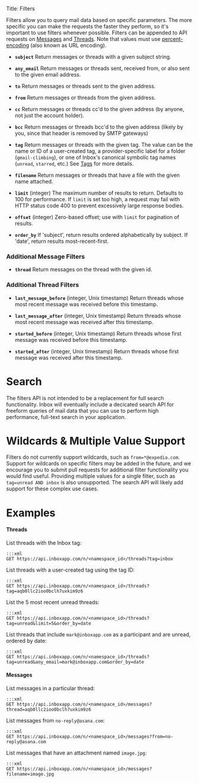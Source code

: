 Title: Filters

Filters allow you to query mail data based on specific parameters. The more specific you can make the requests the faster they perform, so it's important to use filters whenever possible. Filters can be appended to API requests on [Messages](#messages) and [Threads](#threads). Note that values must use [percent-encoding](http://en.wikipedia.org/wiki/Percent-encoding) (also known as URL encoding).

* **`subject`** Return messages or threads with a given subject string.

* **`any_email`** Return messages or threads sent, received from, or also sent to the given email address.

* **`to`** Return messages or threads sent to the given address.

* **`from`** Return messages or threads from the given address.

* **`cc`** Return messages or threads cc'd to the given address (by anyone, not just the account holder).

* **`bcc`** Return messages or threads bcc'd to the given address (likely by you, since that header is removed by SMTP gateways)

* **`tag`** Return messages or threads with the given tag. The value can be the name or ID of a user-created tag, a provider-specific label for a folder (`gmail-climbing`), or one of Inbox's canonical symbolic tag names (`unread`, `starred`, etc.)  See [Tags](#tags) for more details.

* **`filename`** Return messages or threads that have a file with the given name attached.

* **`limit`** (integer) The maximum number of results to return. Defaults to 100 for performance. If `limit` is set too high, a request may fail with HTTP status code 400 to prevent excessively large response bodies.

* **`offset`** (integer) Zero-based offset; use with `limit` for pagination of results.

* **`order_by`** If 'subject', return results ordered alphabetically by subject. If 'date', return results most-recent-first.

### Additional Message Filters

* **`thread`** Return messages on the thread with the given id.

### Additional Thread Filters

* **`last_message_before`** (integer, Unix timestamp) Return threads whose most recent message was received before this timestamp.

* **`last_message_after`** (integer, Unix timestamp) Return threads whose most recent message was received after this timestamp.

* **`started_before`** (integer, Unix timestamp) Return threads whose first message was received before this timestamp.

* **`started_after`** (integer, Unix timestamp) Return threads whose first message was received after this timestamp.


# Search

The filters API is not intended to be a replacement for full search functionality. Inbox will eventually include a decicated search API for freeform queries of mail data that you can use to perform high performance, full-text search in your application.


# Wildcards & Multiple Value Support

Filters do not currently support wildcards, such as `from=*@expedia.com`. Support for wildcards on specific filters may be added in the future, and we encourage you to submit pull requests for additional filter functionality you would find useful. Providing multiple values for a single filter, such as `tag=unread AND inbox` is also unsupported. The search API will likely add support for these complex use cases.


# Examples

#### Threads

List threads with the Inbox tag:

```
:::xml
GET https://api.inboxapp.com/n/<namespace_id>/threads?tag=inbox
```

List threads with a user-created tag using the tag ID:

```
:::xml
GET https://api.inboxapp.com/n/<namespace_id>/threads?tag=aqb0llc2ioo0bclh7uxkim9z6
```

List the 5 most recent unread threads:

```
:::xml
GET https://api.inboxapp.com/n/<namespace_id>/threads?tag=unread&limit=5&order_by=date
```

List threads that include `mark@inboxapp.com` as a participant and are unread, ordered by date:

```
:::xml
GET https://api.inboxapp.com/n/<namespace_id>/threads?tag=unread&any_email=mark@inboxapp.com&order_by=date
```


#### Messages

List messages in a particular thread:

```
:::xml
GET https://api.inboxapp.com/n/<namespace_id>/messages?thread=aqb0llc2ioo0bclh7uxkim9z6
```

List messages from `no-reply@asana.com`:

```
:::xml
GET https://api.inboxapp.com/n/<namespace_id>/messages?from=no-reply@asana.com
```

List messages that have an attachment named `image.jpg`:

```
:::xml
GET https://api.inboxapp.com/n/<namespace_id>/messages?filename=image.jpg
```

